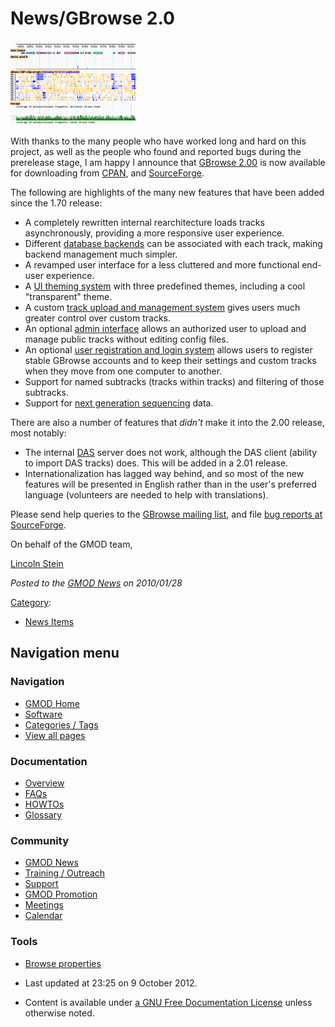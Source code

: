 



<span id="top"></span>




# <span dir="auto">News/GBrowse 2.0</span>











[<img src="https://raw.githubusercontent.com/GMOD/gmod.github.io/main/mediawiki/images/c/c2/GBrowse2Thumb.png" width="200"
height="135" alt="GBrowse" />](../GBrowse_2.0_HOWTO "GBrowse")



With thanks to the many people who have worked long and hard on this
project, as well as the people who found and reported bugs during the
prerelease stage, I am happy I announce that [GBrowse
2.00](../GBrowse_2.0_HOWTO "GBrowse 2.0 HOWTO") is now available for
downloading from
<a href="http://search.cpan.org/dist/GBrowse/" class="external text"
rel="nofollow">CPAN</a>, and
<a href="https://sourceforge.net/projects/gmod/files/"
class="external text" rel="nofollow">SourceForge</a>.

The following are highlights of the many new features that have been
added since the 1.70 release:

- A completely rewritten internal rearchitecture loads tracks
  asynchronously, providing a more responsive user experience.
- Different [database
  backends](../GBrowse_2.0_HOWTO#Database_Definitions "GBrowse 2.0 HOWTO")
  can be associated with each track, making backend management much
  simpler.
- A revamped user interface for a less cluttered and more functional
  end-user experience.
- A [UI theming system](../GBrowse_2.0_HOWTO#Themes "GBrowse 2.0 HOWTO")
  with three predefined themes, including a cool "transparent" theme.
- A custom [track upload and management
  system](../GBrowse_2.0_HOWTO#Configuring_the_Uploaded_Track_Database "GBrowse 2.0 HOWTO")
  gives users much greater control over custom tracks.
- An optional [admin
  interface](../GBrowse_2.0_HOWTO#The_Admin_Interface "GBrowse 2.0 HOWTO")
  allows an authorized user to upload and manage public tracks without
  editing config files.
- An optional [user registration and login
  system](../GBrowse_2.0_HOWTO#Configuring_the_User_Account_Database "GBrowse 2.0 HOWTO")
  allows users to register stable GBrowse accounts and to keep their
  settings and custom tracks when they move from one computer to
  another.
- Support for named subtracks (tracks within tracks) and filtering of
  those subtracks.
- Support for [next generation
  sequencing](../GBrowse_NGS_Tutorial "GBrowse NGS Tutorial") data.

There are also a number of features that *didn't* make it into the 2.00
release, most notably:

- The internal <a href="../DAS" class="mw-redirect" title="DAS">DAS</a>
  server does not work, although the DAS client (ability to import DAS
  tracks) does. This will be added in a 2.01 release.
- Internationalization has lagged way behind, and so most of the new
  features will be presented in English rather than in the user's
  preferred language (volunteers are needed to help with translations).

Please send help queries to the
<a href="https://lists.sourceforge.net/lists/listinfo/gmod-gbrowse"
class="external text" rel="nofollow">GBrowse mailing list</a>, and file
<a
href="https://sourceforge.net/tracker/?group_id=27707&amp;atid=391291"
class="external text" rel="nofollow">bug reports at SourceForge</a>.

On behalf of the GMOD team,

[Lincoln Stein](../User%3ALstein "User%3ALstein")

  



*Posted to the [GMOD News](../GMOD_News "GMOD News") on 2010/01/28*






[Category](../Special%3ACategories "Special%3ACategories"):

- [News Items](../Category%3ANews_Items "Category%3ANews Items")






## Navigation menu







<a href="../Main_Page"
style="background-image: url(../../images/GMOD-cogs.png);"
title="Visit the main page"></a>


### Navigation



- <span id="n-GMOD-Home">[GMOD Home](../Main_Page)</span>
- <span id="n-Software">[Software](../GMOD_Components)</span>
- <span id="n-Categories-.2F-Tags">[Categories /
  Tags](../Categories)</span>
- <span id="n-View-all-pages">[View all
  pages](../Special:AllPages)</span>




### Documentation



- <span id="n-Overview">[Overview](../Overview)</span>
- <span id="n-FAQs">[FAQs](../Category%3AFAQ)</span>
- <span id="n-HOWTOs">[HOWTOs](../Category%3AHOWTO)</span>
- <span id="n-Glossary">[Glossary](../Glossary)</span>




### Community



- <span id="n-GMOD-News">[GMOD News](../GMOD_News)</span>
- <span id="n-Training-.2F-Outreach">[Training /
  Outreach](../Training_and_Outreach)</span>
- <span id="n-Support">[Support](../Support)</span>
- <span id="n-GMOD-Promotion">[GMOD Promotion](../GMOD_Promotion)</span>
- <span id="n-Meetings">[Meetings](../Meetings)</span>
- <span id="n-Calendar">[Calendar](../Calendar)</span>




### Tools

- <span id="t-smwbrowselink"><a href="../Special%3ABrowse/News-2FGBrowse_2.0" rel="smw-browse">Browse
  properties</a></span>



- <span id="footer-info-lastmod">Last updated at 23:25 on 9 October
  2012.</span>
<!-- - <span id="footer-info-viewcount">7,129 page views.</span> -->
- <span id="footer-info-copyright">Content is available under
  <a href="http://www.gnu.org/licenses/fdl-1.3.html" class="external"
  rel="nofollow">a GNU Free Documentation License</a> unless otherwise
  noted.</span>

<!-- -->



<!-- -->




